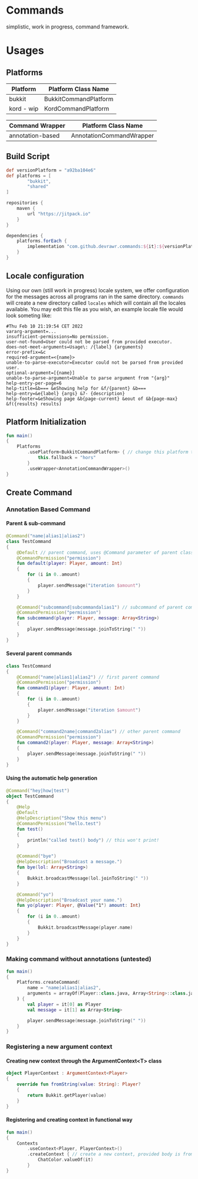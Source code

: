 # Commands

simplistic, work in progress, command framework.

# Usages

## Platforms

| Platform    | Platform Class Name   |
| ----------- | --------------------- |
| bukkit      | BukkitCommandPlatform |
| kord - wip  | KordCommandPlatform   |

| Command Wrapper  | Platform Class Name      |
| ---------------- | ------------------------ |
| annotation-based | AnnotationCommandWrapper |

## Build Script

```groovy
def versionPlatform = "a92ba104e6"
def platforms = [
        "bukkit",
        "shared"
]

repositories {
    maven {
        url "https://jitpack.io"
    }
}

dependencies {
    platforms.forEach {
        implementation "com.github.devrawr.commands:${it}:${versionPlatform}"
    }
}
```

## Locale configuration
Using our own (still work in progress) locale system, we offer configuration for the messages across all programs
ran in the same directory. `commands` will create a new directory called `locales` which will contain
all the locales available. You may edit this file as you wish, an example locale file would look someting like:
```properties
#Thu Feb 10 21:19:54 CET 2022
vararg-argument=...
insufficient-permissions=No permission.
user-not-found=User could not be parsed from provided executor.
does-not-meet-arguments=Usage\: /{label} {arguments}
error-prefix=&c 
required-argument=<{name}>
unable-to-parse-executor=Executor could not be parsed from provided user.
optional-argument=[{name}]
unable-to-parse-argument=Unable to parse argument from "{arg}"
help-entry-per-page=6
help-title=&b=== &eShowing help for &f/{parent} &b===
help-entry=&e{label} {args} &7- {description}
help-footer=&eShowing page &b{page-current} &eout of &b{page-max} &f({results} results)
```

## Platform Initialization

```kotlin
fun main()
{
    Platforms
        .usePlatform<BukkitCommandPlatform> { // change this platform to whatever platform you're using 
            this.fallback = "hors"
        }
        .useWrapper<AnnotationCommandWrapper>()
}
```

## Create Command

### Annotation Based Command

#### Parent & sub-command

```kotlin
@Command("name|alias1|alias2")
class TestCommand
{
    @Default // parent command, uses @Command parameter of parent class.
    @CommandPermission("permission")
    fun default(player: Player, amount: Int)
    {
        for (i in 0..amount)
        {
            player.sendMessage("iteration $amount")
        }
    }

    @Command("subcommand|subcommandalias1") // subcommand of parent command
    @CommandPermission("permission")
    fun subcommand(player: Player, message: Array<String>)
    {
        player.sendMessage(message.joinToString(" "))
    }
}
```

#### Several parent commands

```kotlin
class TestCommand
{
    @Command("name|alias1|alias2") // first parent command
    @CommandPermission("permission")
    fun command1(player: Player, amount: Int)
    {
        for (i in 0..amount)
        {
            player.sendMessage("iteration $amount")
        }
    }

    @Command("command2name|command2alias") // other parent command
    @CommandPermission("permission")
    fun command2(player: Player, message: Array<String>)
    {
        player.sendMessage(message.joinToString(" "))
    }
}
```

#### Using the automatic help generation
```kotlin
@Command("hey|how|test")
object TestCommand
{
    @Help
    @Default
    @HelpDescription("Show this menu")
    @CommandPermission("hello.test")
    fun test()
    {
        println("called test() body") // this won't print!
    }

    @Command("bye")
    @HelpDescription("Broadcast a message.")
    fun bye(lol: Array<String>)
    {
        Bukkit.broadcastMessage(lol.joinToString(" "))
    }

    @Command("yo")
    @HelpDescription("Broadcast your name.")
    fun yo(player: Player, @Value("1") amount: Int)
    {
        for (i in 0..amount)
        {
            Bukkit.broadcastMessage(player.name)
        }
    }
}
```

### Making command without annotations (untested)

```kotlin
fun main()
{
    Platforms.createCommand(
        name = "name|alias1|alias2",
        arguments = arrayOf(Player::class.java, Array<String>::class.java)
    ) {
        val player = it[0] as Player
        val message = it[1] as Array<String>

        player.sendMessage(message.joinToString(" "))
    }
}
```

### Registering a new argument context
#### Creating new context through the ArgumentContext\<T> class
```kotlin
object PlayerContext : ArgumentContext<Player>
{
    override fun fromString(value: String): Player?
    {
        return Bukkit.getPlayer(value)
    }
}
```

#### Registering and creating context in functional way
```kotlin
fun main()
{
    Contexts
        .useContext<Player, PlayerContext>()
        .createContext { // create a new context, provided body is fromString method.
            ChatColor.valueOf(it)
        }
}
```